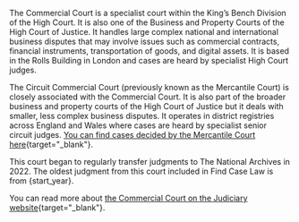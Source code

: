The Commercial Court is a specialist court within the King’s Bench Division of the High Court. It is also one of the Business and Property Courts of the High Court of Justice. It handles large complex national and international business disputes that may involve issues such as commercial contracts, financial instruments, transportation of goods, and digital assets. It is based in the Rolls Building in London and cases are heard by specialist High Court judges.

The Circuit Commercial Court (previously known as the Mercantile Court) is closely associated with the Commercial Court. It is also part of the broader business and property courts of the High Court of Justice but it deals with smaller, less complex business disputes. It operates in district registries across England and Wales where cases are heard by specialist senior circuit judges. [You can find cases decided by the Mercantile Court here](https://caselaw.nationalarchives.gov.uk/judgments/search?query=&from_day=&from_month=&from_year=&to_day=&to_month=&to_year=&court=ewhc%2Fmercantile&party=&judge=){target="\_blank"}.

This court began to regularly transfer judgments to The National Archives in 2022. The oldest judgment from this court included in Find Case Law is from {start_year}.

You can read more about [the Commercial Court on the Judiciary website](https://www.judiciary.uk/courts-and-tribunals/business-and-property-courts/commercial-court/){target="\_blank"}.
